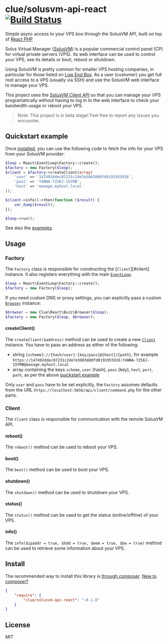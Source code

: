# clue/solusvm-api-react [![Build Status](https://travis-ci.org/clue/php-solusvm-api-react.svg?branch=master)](https://travis-ci.org/clue/php-solusvm-api-react)

Simple async access to your VPS box through the SolusVM API, built on top of [React PHP](http://reactphp.org/)

Solus Virtual Manager ([SolusVM](http://solusvm.com/)) is a popular commercial 
control panel (CP) for virtual private servers (VPS). Its web interface can
be used to control your VPS, see its details or boot, reboot or shutdown.

Using SolusVM is pretty common for smaller VPS hosting companies, in particular
for those listed on [Low End Box](http://lowendbox.com/). As a user (customer)
you get full root access to a VPS (usually via SSH) and use the SolusVM web
interface to manage your VPS.   

This project uses the [SolusVM Client API](http://docs.solusvm.com/client_api)
so that you can manage your VPS programatically without having to log in to the
web interface to check your bandwidth usage or reboot your VPS.

> Note: This project is in beta stage! Feel free to report any issues you encounter.

## Quickstart example

Once [installed](#install), you can use the following code to fetch the info
for your VPS from your SolusVM provider:

```php
$loop = React\EventLoop\Factory::create();
$factory = new Factory($loop);
$client = $factory->createClient(array(
    'user' => '147492ddec07231c2de7e5865880fd0191955916',
    'pass' => 'Y4WNA-TZS6J-15YMB',
    'host' => 'manage.myhost.local'
));

$client->info()->then(function ($result) {
    var_dump($result);
});

$loop->run();
```

See also the [examples](examples).

## Usage

### Factory

The `Factory` class is responsible for constructing the [`Client`][#client] instance.
It also registers everything with the main [`EventLoop`](https://github.com/reactphp/event-loop#usage).

```php
$loop = React\EventLoop\Factory::create();
$factory = new Factory($loop);
```

If you need custom DNS or proxy settings, you can explicitly pass a
custom [`Browser`](https://github.com/clue/php-buzz-react#browser) instance:

```php
$browser = new Clue\React\Buzz\Browser($loop);
$factory = new Factory($loop, $browser);
```

#### createClient()

The `createClient($address)` method can be used to create a new [`Client`](#client) instance.
You have to pass an address as either of the following:
* string `{scheme}://{hash/user}:{key/pass}@{host}/{path}`, for example `https://147492ddec07231c2de7e5865880fd0191955916:Y4WNA-TZS6J-15YMB@manage.myhost.local`
* array containing the keys `scheme`, `user` (hash), `pass` (key), `host`, `port`, `path`, as per the above [quickstart example](#quickstart-example)

Only `user` and `pass` have to be set explicitly, the `Factory` assumes defaults from the URL `https://localhost:5656/api/client/command.php` for the other parts.

### Client

The `Client` class is responsible for communication with the remote SolusVM API.

#### reboot()

The `reboot()` method can be used to reboot your VPS.

#### boot()

The `boot()` method can be used to boot your VPS.

#### shutdown()

The `shutdown()` method can be used to shutdown your VPS.

#### status()

The `status()` method can be used to get the status (online/offline) of your VPS.

#### info()

The `info($ipaddr = true, $hdd = true, $mem = true, $bw = true)` method can be used to retrieve
some information about your VPS.

## Install

The recommended way to install this library is [through composer](http://getcomposer.org).
[New to composer?](http://getcomposer.org/doc/00-intro.md)

```JSON
{
    "require": {
        "clue/solusvm-api-react": "~0.1.0"
    }
}
```

## License

MIT
